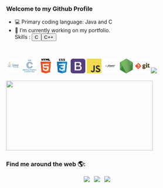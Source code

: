 ### <h3>Welcome to my Github Profile</h3>

<ul list-style-type="none">
  <li>💻 Primary coding language: Java and C </li>
  <li>🔭 I’m currently working on my portfolio.</li>
  <l1>Skills : <button type="button">C</button><button type="button">C++</button></l1>
  </ul>
<br>
<br>
 <code><img height="40" src="https://raw.githubusercontent.com/github/explore/80688e429a7d4ef2fca1e82350fe8e3517d3494d/topics/java/java.png"></code>
  <code><img height="40" src="https://raw.githubusercontent.com/github/explore/80688e429a7d4ef2fca1e82350fe8e3517d3494d/topics/c/c.png"></code>
    <code><img height="40" src="https://raw.githubusercontent.com/github/explore/80688e429a7d4ef2fca1e82350fe8e3517d3494d/topics/html/html.png"></code>
    <code><img height="40" src="https://raw.githubusercontent.com/github/explore/80688e429a7d4ef2fca1e82350fe8e3517d3494d/topics/css/css.png"></code>
    <code><img height="40" src="https://raw.githubusercontent.com/github/explore/80688e429a7d4ef2fca1e82350fe8e3517d3494d/topics/bootstrap/bootstrap.png"></code>
    <code><img height="40" src="https://raw.githubusercontent.com/github/explore/80688e429a7d4ef2fca1e82350fe8e3517d3494d/topics/javascript/javascript.png"></code>
    <code><img height="40" src="https://raw.githubusercontent.com/github/explore/80688e429a7d4ef2fca1e82350fe8e3517d3494d/topics/jquery/jquery.png"></code>
    <code><img height="40" src="https://raw.githubusercontent.com/github/explore/80688e429a7d4ef2fca1e82350fe8e3517d3494d/topics/nodejs/nodejs.png"></code>
    <code><img height="40" src="https://raw.githubusercontent.com/github/explore/80688e429a7d4ef2fca1e82350fe8e3517d3494d/topics/git/git.png"></code>
    <code><img height="40" src="https://cdn.worldvectorlogo.com/logos/oracle-2.svg"></code>
    <br><br>
    
 <div><img src = "https://github-readme-stats.vercel.app/api/top-langs/?username=RaktiSingal&langs_count=10&layout=compact&title_color=63cda9" width="400px" height="190px" />
  
  </div>
<h3> Find me around the web 🌎:</h3>
<center>
<a href="https://www.linkedin.com/in/rakti-singal" target="_blank"><img height="30" src="https://img.shields.io/badge/linkedin-blue.svg?&style=for-the-badge&logo=linkedin&logoColor=white" /></a> &nbsp;
<a href="mailto:raktisingal83@gmail.com" style="text-decoration:none"><img height="30" src = "https://img.shields.io/badge/gmail-c14438?&style=for-the-badge&logo=gmail&logoColor=white"></a> &nbsp;
<a href="https://www.facebook.com/SingalRakti" target="_blank"><img height="30" src = "https://img.shields.io/badge/Facebook-036be4.svg?&style=for-the-badge&logo=facebook&logoColor=white"></a> &nbsp;


  </center>
  
